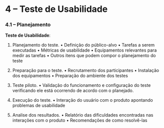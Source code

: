 # 4 – Teste de Usabilidade

### 4.1 – Planejamento
**Teste de Usabilidade**:
1.	Planejamento do teste.
•	Definição do público-alvo
•	Tarefas a serem executadas
•	Métricas de usabilidade
•	Equipamentos relevantes para medir as tarefas
•	Outros itens que podem compor o planejamento do teste

2.	Preparação para o teste.
•	Recrutamento dos participantes
•	Instalação dos equipamentos
•	Preparação do ambiente dos testes

3.	Teste piloto.
•	Validação do funcionamento e configuração do teste verificando ele está ocorrendo de acordo com o planejado.

4.	Execução do teste.
•	Interação do usuário com o produto apontando problemas de usabilidade

5.	Analise dos resultados.
•	Relatório das dificuldades encontradas nas interações com o produto
•	Recomendações de como resolvê-las

